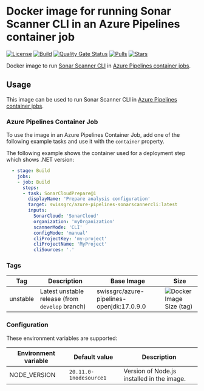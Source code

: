 # Docker image for running Sonar Scanner CLI in an Azure Pipelines container job

<!-- markdownlint-disable MD013 -->
[![License](https://img.shields.io/badge/license-MIT-blue.svg?style=flat-square)](https://github.com/swissgrc/docker-azure-pipelines-sonarscannercli/blob/main/LICENSE) [![Build](https://img.shields.io/github/actions/workflow/status/swissgrc/docker-azure-pipelines-sonarscannercli/publish.yml?branch=develop&style=flat-square)](https://github.com/swissgrc/docker-azure-pipelines-sonarscannercli/actions/workflows/publish.yml) [![Quality Gate Status](https://sonarcloud.io/api/project_badges/measure?project=swissgrc_docker-azure-pipelines-sonarscannercli&metric=alert_status)](https://sonarcloud.io/summary/new_code?id=swissgrc_docker-azure-pipelines-sonarscannercli) [![Pulls](https://img.shields.io/docker/pulls/swissgrc/azure-pipelines-sonarscannercli.svg?style=flat-square)](https://hub.docker.com/r/swissgrc/azure-pipelines-sonarscannercli) [![Stars](https://img.shields.io/docker/stars/swissgrc/azure-pipelines-sonarscannercli.svg?style=flat-square)](https://hub.docker.com/r/swissgrc/azure-pipelines-sonarscannercli)
<!-- markdownlint-restore -->

Docker image to run [Sonar Scanner CLI] in [Azure Pipelines container jobs].

## Usage

This image can be used to run Sonar Scanner CLI in [Azure Pipelines container jobs].

### Azure Pipelines Container Job

To use the image in an Azure Pipelines Container Job, add one of the following example tasks and use it with the `container` property.

The following example shows the container used for a deployment step which shows .NET version:

```yaml
  - stage: Build
    jobs:
    - job: Build
      steps:
      - task: SonarCloudPrepare@1
        displayName: 'Prepare analysis configuration'
        target: swissgrc/azure-pipelines-sonarscannercli:latest
        inputs:
          SonarCloud: 'SonarCloud'
          organization: 'myOrganization'
          scannerMode: 'CLI'
          configMode: 'manual'
          cliProjectKey: 'my-project'
          cliProjectName: 'MyProject'
          cliSources: '.'
```

### Tags

| Tag        | Description                                                                                   | Base Image                                | Size                                                                                                                                     |
|------------|-----------------------------------------------------------------------------------------------|-------------------------------------------|------------------------------------------------------------------------------------------------------------------------------------------|
| unstable   | Latest unstable release (from `develop` branch)                                               | swissgrc/azure-pipelines-openjdk:17.0.9.0 | ![Docker Image Size (tag)](https://img.shields.io/docker/image-size/swissgrc/azure-pipelines-sonarscannercli/unstable?style=flat-square) |

### Configuration

These environment variables are supported:

| Environment variable   | Default value              | Description                                                      |
|------------------------|----------------------------|------------------------------------------------------------------|
| NODE_VERSION           | `20.11.0-1nodesource1`     | Version of Node.js installed in the image.                       |

[Sonar Scanner CLI]: https://docs.sonarqube.org/latest/analysis/scan/sonarscanner/
[Azure Pipelines container jobs]: https://docs.microsoft.com/en-us/azure/devops/pipelines/process/container-phases
